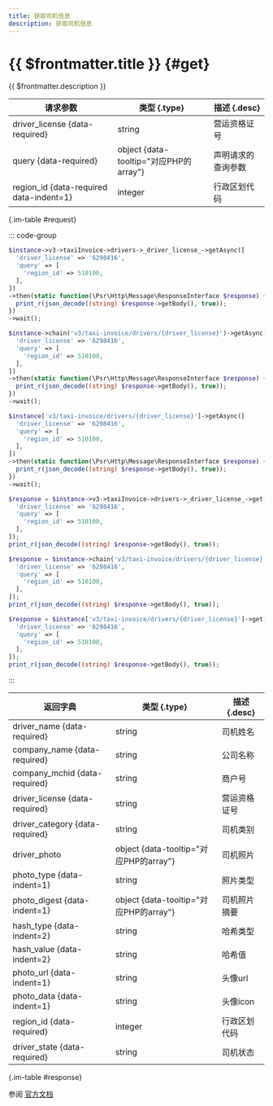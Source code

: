 ```yaml
---
title: 获取司机信息
description: 获取司机信息
---
```


# {{ $frontmatter.title }} {#get}

{{ $frontmatter.description }}

| 请求参数 | 类型 {.type} | 描述 {.desc}
| --- | --- | ---
| driver_license {data-required} | string | 营运资格证号
| query {data-required} | object {data-tooltip="对应PHP的array"} | 声明请求的查询参数
| region_id {data-required data-indent=1} | integer | 行政区划代码

{.im-table #request}

::: code-group

```php [异步纯链式]
$instance->v3->taxiInvoice->drivers->_driver_license_->getAsync([
  'driver_license' => '6298416',
  'query' => [
    'region_id' => 510100,
  ],
])
->then(static function(\Psr\Http\Message\ResponseInterface $response) {
  print_r(json_decode((string) $response->getBody(), true));
})
->wait();
```

```php [异步声明式]
$instance->chain('v3/taxi-invoice/drivers/{driver_license}')->getAsync([
  'driver_license' => '6298416',
  'query' => [
    'region_id' => 510100,
  ],
])
->then(static function(\Psr\Http\Message\ResponseInterface $response) {
  print_r(json_decode((string) $response->getBody(), true));
})
->wait();
```

```php [异步属性式]
$instance['v3/taxi-invoice/drivers/{driver_license}']->getAsync([
  'driver_license' => '6298416',
  'query' => [
    'region_id' => 510100,
  ],
])
->then(static function(\Psr\Http\Message\ResponseInterface $response) {
  print_r(json_decode((string) $response->getBody(), true));
})
->wait();
```

```php [同步纯链式]
$response = $instance->v3->taxiInvoice->drivers->_driver_license_->get([
  'driver_license' => '6298416',
  'query' => [
    'region_id' => 510100,
  ],
]);
print_r(json_decode((string) $response->getBody(), true));
```

```php [同步声明式]
$response = $instance->chain('v3/taxi-invoice/drivers/{driver_license}')->get([
  'driver_license' => '6298416',
  'query' => [
    'region_id' => 510100,
  ],
]);
print_r(json_decode((string) $response->getBody(), true));
```

```php [同步属性式]
$response = $instance['v3/taxi-invoice/drivers/{driver_license}']->get([
  'driver_license' => '6298416',
  'query' => [
    'region_id' => 510100,
  ],
]);
print_r(json_decode((string) $response->getBody(), true));
```

:::

| 返回字典 | 类型 {.type} | 描述 {.desc}
| --- | --- | ---
| driver_name {data-required} | string | 司机姓名
| company_name {data-required} | string | 公司名称
| company_mchid {data-required} | string | 商户号
| driver_license {data-required} | string | 营运资格证号
| driver_category {data-required} | string | 司机类别
| driver_photo | object {data-tooltip="对应PHP的array"} | 司机照片
| photo_type {data-indent=1} | string | 照片类型
| photo_digest {data-indent=1} | object {data-tooltip="对应PHP的array"} | 司机照片摘要
| hash_type {data-indent=2} | string | 哈希类型
| hash_value {data-indent=2} | string | 哈希值
| photo_url {data-indent=1} | string | 头像url
| photo_data {data-indent=1} | string | 头像icon
| region_id {data-required} | integer | 行政区划代码
| driver_state {data-required} | string | 司机状态

{.im-table #response}

参阅 [官方文档](https://pay.weixin.qq.com/docs/partner/apis/taxi-fapiao/driver/query-driver.html)
